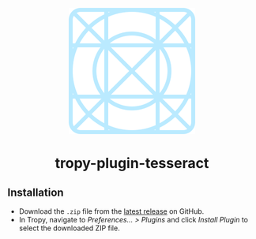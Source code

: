<p align="center"><img src="icon.svg"></p>

<h1 align="center">tropy-plugin-tesseract</h1>

## Installation
* Download the `.zip` file from the [latest
release](https://github.com/tropy/tropy-plugin-tesseract/releases/latest) on
GitHub.
* In Tropy, navigate to *Preferences… > Plugins* and click *Install
Plugin* to select the downloaded ZIP file.

